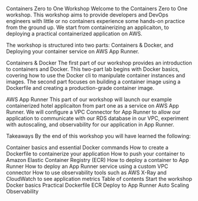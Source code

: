 Containers Zero to One Workshop
Welcome to the Containers Zero to One workshop. This workshop aims to provide developers and DevOps engineers with little or no containers experience some hands-on practice from the ground up. We start from containerizing an applicaiton, to deploying a practical containerized application on AWS.

The workshop is structured into two parts: Containers & Docker, and Deploying your container service on AWS App Runner.

Containers & Docker
The first part of our workshop provides an introduction to containers and Docker. This two-part lab begins with Docker basics, covering how to use the Docker cli to manipulate container instances and images. The second part focuses on building a container image using a Dockerfile and creating a production-grade container image.

AWS App Runner
This part of our workshop will launch our example containerized hotel applicaiton from part one as a service on AWS App Runner. We will configure a VPC Connector for App Runner to allow our application to communicate with our RDS database in our VPC, experiment with autoscaling, and observability for our application in App Runner.

Takeaways
By the end of this workshop you will have learned the following:

Container basics and essential Docker commands
How to create a Dockerfile to containerize your application
How to push your container to Amazon Elastic Container Registry (ECR)
How to deploy a container to App Runner
How to deploy an App Runner service using a custom VPC connector
How to use observability tools such as AWS X-Ray and CloudWatch to see application metrics
Table of contents
Start the workshop
Docker basics
Practical Dockerfile
ECR
Deploy to App Runner
Auto Scaling
Observability
